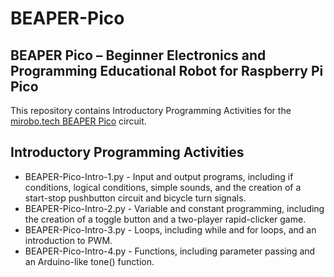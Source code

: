 # BEAPER-Pico

## BEAPER Pico – Beginner Electronics and Programming Educational Robot for Raspberry Pi Pico

This repository contains Introductory Programming Activities for the [mirobo.tech BEAPER Pico](https://mirobo.tech/beaper) circuit.

## Introductory Programming Activities

* BEAPER-Pico-Intro-1.py - Input and output programs, including if conditions, logical conditions, simple sounds, and the creation of a start-stop pushbutton circuit and bicycle turn signals.
* BEAPER-Pico-Intro-2.py - Variable and constant programming, including the creation of a toggle button and a two-player rapid-clicker game.
* BEAPER-Pico-Intro-3.py - Loops, including while and for loops, and an introduction to PWM.
* BEAPER-Pico-Intro-4.py - Functions, including parameter passing and an Arduino-like tone() function.